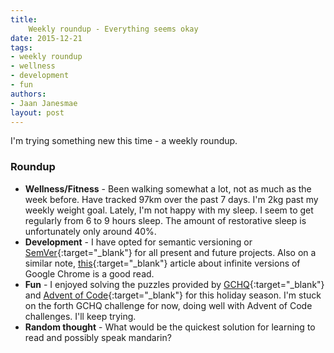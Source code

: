```yaml
---
title:
    Weekly roundup - Everything seems okay
date: 2015-12-21
tags:
- weekly roundup
- wellness
- development
- fun
authors:
- Jaan Janesmae
layout: post
---
```

I'm trying something new this time - a weekly roundup.

### Roundup

- **Wellness/Fitness** - Been walking somewhat a lot, not as much as the week before. Have tracked 97km over the past 7 days. I'm 2kg past my weekly weight goal. Lately, I'm not happy with my sleep. I seem to get regularly from 6 to 9 hours sleep. The amount of restorative sleep is unfortunately only around 40%.
- **Development** - I have opted for semantic versioning or [SemVer][semver]{:target="_blank"} for all present and future projects. Also on a similar note, [this][infinite]{:target="_blank"} article about infinite versions of Google Chrome is a good read.
- **Fun** - I enjoyed solving the puzzles provided by [GCHQ][gchq]{:target="_blank"} and [Advent of Code][adventofcode]{:target="_blank"} for this holiday season. I'm stuck on the forth GCHQ challenge for now, doing well with Advent of Code challenges. I'll keep trying.
- **Random thought** - What would be the quickest solution for learning to read and possibly speak mandarin?

[semver]:   http://semver.org
[infinite]:   http://blog.codinghorror.com/the-infinite-version/
[gchq]:   http://www.gchq.gov.uk/press_and_media/news_and_features/Pages/Directors-Christmas-puzzle-2015.aspx
[adventofcode]:   http://adventofcode.com
